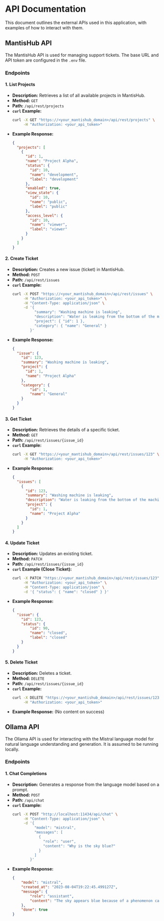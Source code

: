 
# API Documentation

This document outlines the external APIs used in this application, with examples of how to interact with them.

## MantisHub API

The MantisHub API is used for managing support tickets. The base URL and API token are configured in the `.env` file.

### Endpoints

#### 1. List Projects

*   **Description:** Retrieves a list of all available projects in MantisHub.
*   **Method:** `GET`
*   **Path:** `/api/rest/projects`
*   **`curl` Example:**
    ```bash
    curl -X GET "https://<your_mantishub_domain>/api/rest/projects" \
         -H "Authorization: <your_api_token>"
    ```
*   **Example Response:**
    ```json
    {
      "projects": [
        {
          "id": 1,
          "name": "Project Alpha",
          "status": {
            "id": 10,
            "name": "development",
            "label": "development"
          },
          "enabled": true,
          "view_state": {
            "id": 10,
            "name": "public",
            "label": "public"
          },
          "access_level": {
            "id": 10,
            "name": "viewer",
            "label": "viewer"
          }
        }
      ]
    }
    ```

#### 2. Create Ticket

*   **Description:** Creates a new issue (ticket) in MantisHub.
*   **Method:** `POST`
*   **Path:** `/api/rest/issues`
*   **`curl` Example:**
    ```bash
    curl -X POST "https://<your_mantishub_domain>/api/rest/issues" \
         -H "Authorization: <your_api_token>" \
         -H "Content-Type: application/json" \
         -d '{
              "summary": "Washing machine is leaking",
              "description": "Water is leaking from the bottom of the machine.",
              "project": { "id": 1 },
              "category": { "name": "General" }
            }'
    ```
*   **Example Response:**
    ```json
    {
      "issue": {
        "id": 123,
        "summary": "Washing machine is leaking",
        "project": {
          "id": 1,
          "name": "Project Alpha"
        },
        "category": {
            "id": 1,
            "name": "General"
        }
      }
    }
    ```

#### 3. Get Ticket

*   **Description:** Retrieves the details of a specific ticket.
*   **Method:** `GET`
*   **Path:** `/api/rest/issues/{issue_id}`
*   **`curl` Example:**
    ```bash
    curl -X GET "https://<your_mantishub_domain>/api/rest/issues/123" \
         -H "Authorization: <your_api_token>"
    ```
*   **Example Response:**
    ```json
    {
      "issues": [
        {
          "id": 123,
          "summary": "Washing machine is leaking",
          "description": "Water is leaking from the bottom of the machine.",
          "project": {
            "id": 1,
            "name": "Project Alpha"
          }
        }
      ]
    }
    ```

#### 4. Update Ticket

*   **Description:** Updates an existing ticket.
*   **Method:** `PATCH`
*   **Path:** `/api/rest/issues/{issue_id}`
*   **`curl` Example (Close Ticket):**
    ```bash
    curl -X PATCH "https://<your_mantishub_domain>/api/rest/issues/123" \
         -H "Authorization: <your_api_token>" \
         -H "Content-Type: application/json" \
         -d '{ "status": { "name": "closed" } }'
    ```
*   **Example Response:**
    ```json
    {
      "issue": {
        "id": 123,
        "status": {
            "id": 90,
            "name": "closed",
            "label": "closed"
        }
      }
    }
    ```

#### 5. Delete Ticket

*   **Description:** Deletes a ticket.
*   **Method:** `DELETE`
*   **Path:** `/api/rest/issues/{issue_id}`
*   **`curl` Example:**
    ```bash
    curl -X DELETE "https://<your_mantishub_domain>/api/rest/issues/123" \
         -H "Authorization: <your_api_token>"
    ```
*   **Example Response:** (No content on success)

## Ollama API

The Ollama API is used for interacting with the Mistral language model for natural language understanding and generation. It is assumed to be running locally.

### Endpoints

#### 1. Chat Completions

*   **Description:** Generates a response from the language model based on a prompt.
*   **Method:** `POST`
*   **Path:** `/api/chat`
*   **`curl` Example:**
    ```bash
    curl -X POST "http://localhost:11434/api/chat" \
         -H "Content-Type: application/json" \
         -d '{
              "model": "mistral",
              "messages": [
                {
                  "role": "user",
                  "content": "Why is the sky blue?"
                }
              ]
            }'
    ```
*   **Example Response:**
    ```json
    {
        "model": "mistral",
        "created_at": "2023-08-04T19:22:45.499127Z",
        "message": {
            "role": "assistant",
            "content": "The sky appears blue because of a phenomenon called Rayleigh scattering..."
        },
        "done": true
    }
    ```

